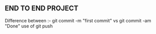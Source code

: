 ## END TO END PROJECT

Difference between :-
git commit -m "first commit" vs git commit -am "Done"
use of git push